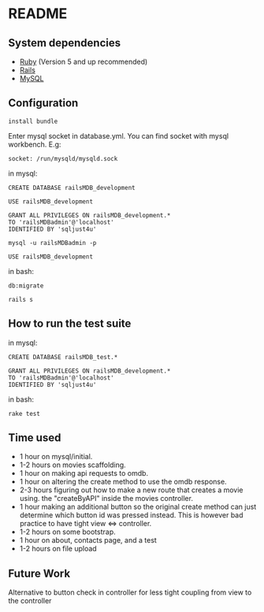 # README

## System dependencies
* [Ruby](https://www.ruby-lang.org/en/) (Version 5 and up recommended)
* [Rails](http://rubyonrails.org/)
* [MySQL](https://www.mysql.com/)

## Configuration

	install bundle 

Enter mysql socket in database.yml. You can find socket with mysql workbench.
E.g:
	
  	socket: /run/mysqld/mysqld.sock

in mysql:

	CREATE DATABASE railsMDB_development 

	USE railsMDB_development 

	GRANT ALL PRIVILEGES ON railsMDB_development.*
	TO 'railsMDBadmin'@'localhost'
	IDENTIFIED BY 'sqljust4u' 

	mysql -u railsMDBadmin -p 

	USE railsMDB_development 

in bash:

	db:migrate 

	rails s

## How to run the test suite
in mysql:

	CREATE DATABASE railsMDB_test.*

	GRANT ALL PRIVILEGES ON railsMDB_development.*
	TO 'railsMDBadmin'@'localhost'
	IDENTIFIED BY 'sqljust4u' 

in bash: 

	rake test

## Time used

* 1 hour on mysql/initial.
* 1-2 hours on movies scaffolding.
* 1 hour on making api requests to omdb.
* 1 hour on altering the create method to use the omdb response.
* 2-3 hours figuring out how to make a new route that creates a movie using. the "createByAPI" inside the movies controller.
* 1 hour making an additional button so the original create method can just determine which button id was pressed instead. This is however bad practice to have tight view <=> controller.
* 1-2 hours on some bootstrap.
* 1 hour on about, contacts page, and a test
* 1-2 hours on file upload

## Future Work
Alternative to button check in controller for less tight coupling from view to the controller